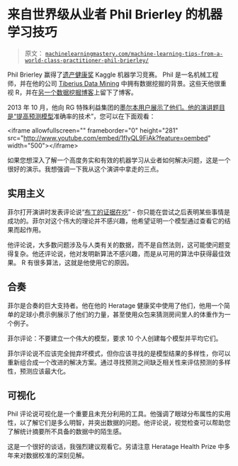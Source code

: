 # 来自世界级从业者 Phil Brierley 的机器学习技巧

> 原文： [`machinelearningmastery.com/machine-learning-tips-from-a-world-class-practitioner-phil-brierley/`](https://machinelearningmastery.com/machine-learning-tips-from-a-world-class-practitioner-phil-brierley/)

Phil Brierley 赢得了[遗产健康奖](http://www.heritagehealthprize.com/c/hhp) Kaggle 机器学习竞赛。 Phil 是一名机械工程师，并在他的公司 [Tiberius Data Mining](http://www.tiberius.biz/) 中拥有数据挖掘的背景。这些天他很重视 R，并在[另一个数据挖掘博客](http://anotherdataminingblog.blogspot.com.au/)上留下了博客。

2013 年 10 月，他向 RG 特殊利益集团的[墨尔本用户展示了他们。他的演讲题目是“](http://www.meetup.com/MelbURN-Melbourne-Users-of-R-Network/)[提高预测模型](http://www.youtube.com/watch?v=1fIyQL9FiAk)准确率的技术”，您可以在下面观看：

&lt;iframe allowfullscreen="" frameborder="0" height="281" src="http://www.youtube.com/embed/1fIyQL9FiAk?feature=oembed" width="500"&gt;&lt;/iframe&gt;

如果您想深入了解一个高度务实和有效的机器学习从业者如何解决问题，这是一个很好的演示。我想强调一下我从这个演讲中拿走的三点。

## 实用主义

菲尔打开演讲时发表评论说“[布丁的证据在吃](http://en.wiktionary.org/wiki/the_proof_of_the_pudding_is_in_the_eating)” - 你只能在尝试之后表明某些事情是成功的。菲尔对这个伟大的理论并不感兴趣，他希望证明一个模型通过查看它的结果而起作用。

他评论说，大多数问题涉及与人类有关的数据，而不是自然法则，这可能使问题变得复杂。他还评论说，他对发明新算法不感兴趣，而是从可用的算法中获得最佳效果。 R 有很多算法，这就是他使用它的原因。

## 合奏

菲尔是合奏的巨大支持者。他在他的 Heratage 健康奖中使用了他们，他用一个简单的足球小费示例展示了他们的力量，甚至使用众包来猜测房间里人的体重作为一个例子。

菲尔评论：不要建立一个伟大的模型，要求 10 个人创建每个模型并平均它们。

菲尔评论说不应该完全抛弃坏模式，但你应该寻找的是模型结果的多样性，你可以重新组合成一个改进的解决方案。通过寻找预测之间缺乏相关性来评估预测的多样性，预测应该最大化。

## 可视化

Phil 评论说可视化是一个重要且未充分利用的工具。他强调了眼球分布属性的实用性，以了解它们是多么明智，并突出数据的问题。他评论说，视觉检查可以帮助您了解统计摘要所不具备的数据中的陌生感。

这是一个很好的谈话，我强烈建议观看它。另请注意 Heratage Health Prize 中多年来对数据校准的深刻见解。